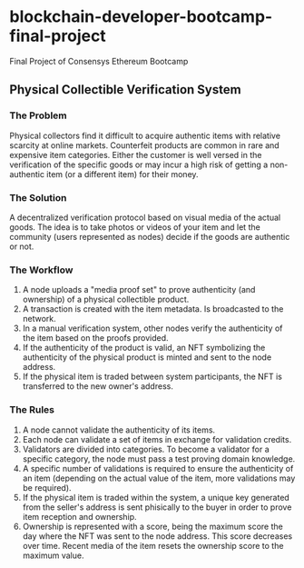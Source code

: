 # blockchain-developer-bootcamp-final-project
Final Project of Consensys Ethereum Bootcamp

## Physical Collectible Verification System

### The Problem

Physical collectors find it difficult to acquire authentic items with relative scarcity at online markets. Counterfeit products are common in rare and expensive item categories. Either the customer is well versed in the verification of the specific goods or may incur a high risk of getting a non-authentic item (or a different item) for their money.

### The Solution

A decentralized verification protocol based on visual media of the actual goods. The idea is to take photos or videos of your item and let the community (users represented as nodes) decide if the goods are authentic or not.

### The Workflow

1. A node uploads a "media proof set" to prove authenticity (and ownership) of a physical collectible product.
2. A transaction is created with the item metadata. Is broadcasted to the network.
3. In a manual verification system, other nodes verify the authenticity of the item based on the proofs provided.
4. If the authenticity of the product is valid, an NFT symbolizing the authenticity of the physical product is minted and sent to the node address.
5. If the physical item is traded between system participants, the NFT is transferred to the new owner's address.

### The Rules

1. A node cannot validate the authenticity of its items.
2. Each node can validate a set of items in exchange for validation credits.
3. Validators are divided into categories. To become a validator for a specific category, the node must pass a test proving domain knowledge.
4. A specific number of validations is required to ensure the authenticity of an item (depending on the actual value of the item, more validations may be required).
5. If the physical item is traded within the system, a unique key generated from the seller's address is sent phisically to the buyer in order to prove item reception and ownership.
6. Ownership is represented with a score, being the maximum score the day where the NFT was sent to the node address. This score decreases over time. Recent media of the item resets the ownership score to the maximum value.

